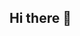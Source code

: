 ## Hi there 👋

<!--
**telegramviews/telegramviews** is a ✨ _special_ ✨ repository because its `README.md` (this file) appears on your GitHub profile.
https://buy-member.com/
https://buy-member.com/telegram-view/
https://buy-member.com/7-best-telegram-views-bot-in-2021/
Here are some ideas to get you started:

- 🔭 I’m currently working on ...
- 🌱 I’m currently learning ...
- 👯 I’m looking to collaborate on ...
- 🤔 I’m looking for help with ...
- 💬 Ask me about ...
- 📫 How to reach me: ...
- 😄 Pronouns: ...
- ⚡ Fun fact: ...
-->
